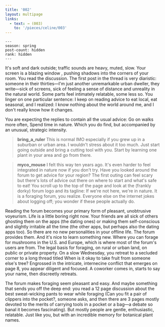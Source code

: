 ```yaml
---
title: '002'
layout: multipage
links:
  - text: → (003)
    to: '/pieces/celine/003'
---
```

```
---
season: spring
post-count: hidden
rank: hidden
---
```

It's soft and dark outside; traffic sounds are heavy, muted, slow. Your screen is a blazing window , pushing shadows into the corners of your room. You read the discussion.
The first post in the thread is very diaristic: someone in their thirties—I'm just another unremarkable urban dweller, they write—sick of screens, sick of feeling a sense of distance and unreality in the natural world. Some parts feel intimately relatable, some less so. You linger on one particular sentence: I keep on reading advice to eat local, eat seasonal, and I realized: I know nothing about the world around me, and I don't really know how it changes.

You are expecting the replies to contain all the usual advice: Go on walks more often, Spend time in nature. Which you do find, but accompanied by an unusual, strategic intensity.

>**bring_a_ruler** This is normal IMO especially if you grew up in a suburban or urban area. I wouldn't stress about it too much. Just start going outside and bring a cutting tool with you. Start by learning one plant in your area and go from there.

>**myco_mouse** I felt this way ten years ago. It's even harder to feel integrated in nature now if you don't try. Have you looked around the forum to get advice for your region? The first outing can feel scary but there's lots of advice out there on where to start and what's safe to eat!
You scroll up to the top of the page and look at the (frankly dorky) forum logo and its tagline: If we're not here, we're in nature. It is a foraging forum, you realize. Everyone else on the internet jokes about logging off; you wonder if these people actually do.

Reading the forum becomes your primary form of pleasant, unobtrusive voyeurism. Life is a little boring right now. Your friends are all sick of others ghosting them on the apps (the dating ones) or making them self-conscious and slightly irritable all the time (the other apps, but perhaps also the dating apps too). So there are no new personalities in your offline life. The forum provides them.
And it's nice to learn something new. Where you can forage for mushrooms in the U.S. and Europe, which is where most of the forum's users are from. The legal basis for foraging, on rural or urban land, on public or private property. On a slow Wednesday, you retreat to a secluded corner to a long thread titled When is it okay to take fruit from someone else's tree? Engrossed in the intricate, internecine conflict that emerges on page 8, you appear diligent and focused. A coworker comes in, starts to say your name, then discreetly retreats.

The forum makes foraging seem pleasant and easy. And maybe something that sends you off the deep end: you read a 12 page discussion about the best sweat-wicking pants to wear while foraging (Can you fit a pair of clippers into the pocket?, someone asks, and then there are 3 pages mostly devoted to the merits of carrying tools in a pocket or a bag—a debate so banal it becomes fascinating).
But mostly people are gentle, enthusiastic, relatable. Just like you, but with an incredible memory for botanical plant names.
